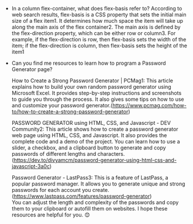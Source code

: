 - In a column flex-container, what does flex-basis refer to?
 According to web search results, flex-basis is a CSS property that sets the initial main size of a flex item1. It determines how much space the item will take up along the main axis of the flex container2. The main axis is defined by the flex-direction property, which can be either row or column3. For example, if the flex-direction is row, then flex-basis sets the width of the item; if the flex-direction is column, then flex-basis sets the height of the item1
 
 - Can you find me resources to learn how to program a Password Generator page?

     How to Create a Strong Password Generator | PCMag1: This article explains how to build your own random password generator using Microsoft Excel. It provides step-by-step instructions and screenshots to guide you through the process. It also gives some tips on how to use and customize your password generator.(https://www.pcmag.com/how-to/how-to-create-a-strong-password-generator)

     PASSWORD GENERATOR using HTML, CSS, and Javascript - DEV Community2: This article shows how to create a password generator web page using HTML, CSS, and Javascript. It also provides the complete code and a demo of the project. You can learn how to use a slider, a checkbox, and a clipboard button to generate and copy passwords of different lengths and characters. (https://dev.to/divyamcm/password-generator-using-html-css-and-javascript-3a0c)

     Password Generator - LastPass3: This is a feature of LastPass, a popular password manager. It allows you to generate unique and strong passwords for each account you create.(https://www.lastpass.com/features/password-generator)      
You can adjust the length and complexity of the passwords and copy them to your clipboard or autofill them on websites.
I hope these resources are helpful for you. 😊
